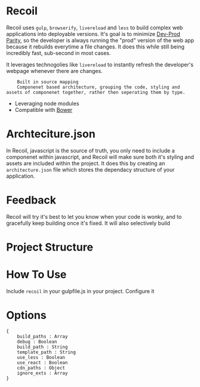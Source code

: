 Recoil
======

Recoil uses `gulp`, `browserify`, `livereload` and `less` to build complex web applications into deployable versions. It's goal is to minimize [Dev-Prod Parity](http://12factor.net/dev-prod-parity), so the developer is always running the "prod" version of the web app because it rebuilds everytime a file changes. It does this while still being incredibly fast, sub-second in most cases. 

It leverages technogolies like `livereload` to instantly refresh the developer's webpage whenever there are changes. 

		Built in source mapping
		Componenet based architecture, grouping the code, styling and assets of componenet together, rather then seperating them by type.
* Leveraging node modules
* Compatible with [Bower]()


Archteciture.json
==================

In Recoil, javascript is the source of truth, you only need to include a componenet within javascript, and Recoil will make sure both it's styling and assets are included within the project. It does this by creating an `architecture.json` file which stores the dependacy structure of your application. 


Feedback
=========

Recoil will try it's best to let you know when your code is wonky, and to gracefully keep building once it's fixed. It will also selectively build


Project Structure
==================



How To Use
==========

Include `recoil` in your gulpfile.js in your project. Configure it



Options
=======

	{
		build_paths : Array
		debug : Boolean
		build_path : String
		template_path : String
		use_less : Boolean
		use_react : Boolean
		cdn_paths : Object
		ignore_exts : Array
	}

